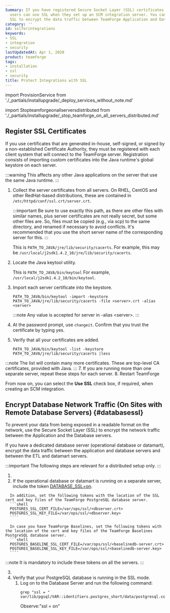 ```yaml
---
Summary: If you have registered Secure Socket Layer (SSL) certificates, your site's
  users can use SSL when they set up an SCM integration server. You can also enable
  SSL to encrypt the data traffic between TeamForge Application and Database servers.
category: ''
id: sslforintegrations
keywords:
- SSL
- integration
- security
lastUpdatedAt: Apr 1, 2020
product: teamforge
tags:
- installation
- ssl
- security
title: Protect Integrations with SSL
---
```


import ProvisionService from './_partials/installupgrade/_deploy_services_without_note.md'

import Stopteamforgeonallserversdistributed from './_partials/installupgrade/_stop_teamforge_on_all_servers_distributed.md'

## Register SSL Certificates

If you use certificates that are generated in-house, self-signed, or signed by a non-established Certificate Authority, they must be registered with each client system that will connect to the TeamForge server. Registration consists of importing custom certificates into the Java runtime's global keystore on each server.

:::warning
This affects any other Java applications on the server that use the same Java runtime.
:::

1. Collect the server certificates from all servers. On RHEL, CentOS and other RedHat-based distributions, these are contained in `/etc/httpd/conf/ssl.crt/server.crt`.
   
   :::important
   Be sure to use exactly this path, as there are other files with similar names, plus server certificates are not really secret, but some other files are. So, files must be copied (e.g., via scp) to the same directory, and renamed if necessary to avoid conflicts. It's recommended that you use the short server name of the corresponding server for this.
   :::
   
   This is `PATH_TO_JAVA/jre/lib/security/cacerts`. For example, this may be `/usr/local/j2sdk1.4.2_10/jre/lib/security/cacerts`.
3. Locate the Java keytool utility.

   This is `PATH_TO_JAVA/bin/keytool` For example, `/usr/local/j2sdk1.4.2_10/bin/keytool`.
4. Import each server certificate into the keystore.
   
   ```shell
   PATH_TO_JAVA/bin/keytool -import -keystore PATH_TO_JAVA/jre/lib/security/cacerts -file <server>.crt -alias <server>
   ````
   :::note
   Any value is accepted for server in -alias \<server\>.
   :::
5. At the password prompt, use `changeit`. Confirm that you trust the certificate by typing yes.
6. Verify that all your certificates are added.
   ```shell
   PATH_TO_JAVA/bin/keytool -list -keystore PATH_TO_JAVA/jre/lib/security/cacerts |less
   ````
:::note
The list will contain many more certificates. These are top-level CA certificates, provided with Java.
:::
7. If you are running more than one separate server, repeat these steps for each server.
8. Restart TeamForge

From now on, you can select the **Use SSL** check box, if required, when creating an SCM integration.

## Encrypt Database Network Traffic (On Sites with Remote Database Servers) {#databasessl}

To prevent your data from being exposed in a readable format on the network, use the Secure Socket Layer (SSL) to encrypt the network traffic between the Application and the Database servers.

If you have a dedicated database server (operational database or datamart), encrypt the data traffic between the application and database servers and between the ETL and datamart servers.

:::important
The following steps are relevant for a distributed setup only.
:::

1. <Stopteamforgeonallserversdistributed />
2. If the operational database or datamart is running on a separate server, include the token [DATABASE_SSL=on](siteoptiontokens#DATABASE_SSL).
<!-- Artifact artf396404 : [DOC] Add tokens for DATABASE_SSL=on -->   
      
      In addition, set the following tokens with the location of the SSL cert and key files of the TeamForge PostgreSQL database server.
      ```shell
      POSTGRES_SSL_CERT_FILE=/var/ops/ssl/<dbserver.crt>
      POSTGRES_SSL_KEY_FILE=/var/ops/ssl/<dbserver.key>
      ````

      In case you have TeamForge Baselines, set the following tokens with the location of the cert and key files of the TeamForge Baselines PostgreSQL database server. 
      ```shell
      POSTGRES_BASELINE_SSL_CERT_FILE=/var/ops/ssl/<baselinedb-server.crt>
      POSTGRES_BASELINE_SSL_KEY_FILE=/var/ops/ssl/<baselinedb-server.key>
      ````      
   :::note
   It is mandatory to include these tokens on all the servers.
   :::
      
3. <ProvisionService />
4. Verify that your PostgreSQL database is running in the SSL mode.
   1. Log on to the Database Server and run the following command:
      ```shell
      grep "ssl = " var/lib/pgsql/VAR::identifiers.postgres_short/data/postgresql.conf
      ````
      Observe:"ssl = on"

